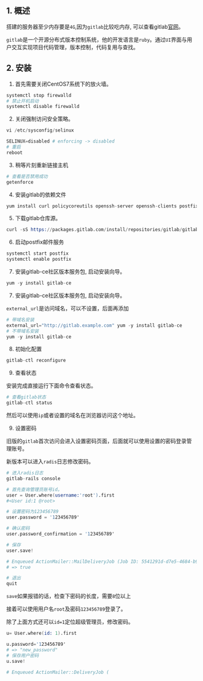 ## 1. 概述

搭建的服务器至少内存要是```4G```,因为```gitlab```比较吃内存, 可以查看gitlab[官网](https://about.gitlab.com/install/)。

```gitlab```是一个开源分布式版本控制系统，他的开发语言是```ruby```。通过```UI```界面与用户交互实现项目代码管理，版本控制，代码复用与查找。

## 2. 安装

1. 首先需要关闭CentOS7系统下的放火墙。

```s
systemctl stop firewalld
# 禁止开机启动
systemctl disable firewalld
```

2. 关闭强制访问安全策略。

```s
vi /etc/sysconfig/selinux

SELINUX=disabled # enforcing -> disabled
# 重启
reboot
```

3. 稍等片刻重新链接主机

```s
# 查看是否禁用成功
getenforce
```

4. 安装gitlab的依赖文件

```s
yum install curl policycoreutils openssh-server openssh-clients postfixs
```

5. 下载gitlab仓库源。

```s
curl -sS https://packages.gitlab.com/install/repositories/gitlab/gitlab-ce/script.rpm.sh | sudo bash
```

6. 启动postfix邮件服务

```s
systemctl start postfix
systemctl enable postfix
```

7. 安装gitlab-ce社区版本服务包, 启动安装向导。

```s
yum -y install gitlab-ce
```

7. 安装gitlab-ce社区版本服务包, 启动安装向导。

```external_url```是访问域名，可以不设置，后面再添加

```s
# 带域名安装
external_url="http://gitlab.example.com" yum -y install gitlab-ce
# 不带域名安装
yum -y install gitlab-ce
```

8. 初始化配置

```s
gitlab-ctl reconfigure
```

9. 查看状态

安装完成直接运行下面命令查看状态。

```s
# 查看gitlab状态
gitlab-ctl status
```
然后可以使用```ip```或者设置的域名在浏览器访问这个地址。

9. 设置密码

旧版的```gitlab```首次访问会进入设置密码页面，后面就可以使用设置的密码登录管理账号。

新版本可以进入```radis```日志修改密码。

```s
# 进入radis日志
gitlab-rails console

# 首先查询管理员账号id。
user = User.where(username:'root').first
#<User id:1 @root>

# 设置密码为123456789
user.password = '123456789'

# 确认密码
user.password_confirmation = '123456789'

# 保存
user.save!

# Enqueued ActionMailer::MailDeliveryJob (Job ID: 5541291d-d7e5-4684-b92d-bc5386a6aea5) to Sidekiq(mailers) with arguments: "DeviseMailer", "password_change", "deliver_now", {:args=>[#<GlobalID:0x00007f539eacbdd8 @uri=#<URI::GID gid://gitlab/User/1>>]}
# => true

# 退出
quit
```

```save```如果报错的话，检查下密码的长度，需要```8```位以上

接着可以使用用户名```root```及密码```123456789```登录了。

除了上面方式还可以```id=1```定位超级管理员，修改密码。

```s
u= User.where(id: 1).first

u.password='123456789'
# => "new_password" 
# 保存用户密码
u.save!

# Enqueued ActionMailer::DeliveryJob (
